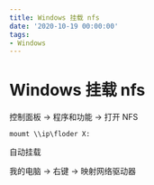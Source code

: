 ```yaml
---
title: Windows 挂载 nfs
date: '2020-10-19 00:00:00'
tags:
- Windows
---
```

# Windows 挂载 nfs

控制面板 → 程序和功能 → 打开 NFS

`moumt \\ip\floder X:`

自动挂载

我的电脑 → 右键 → 映射网络驱动器

